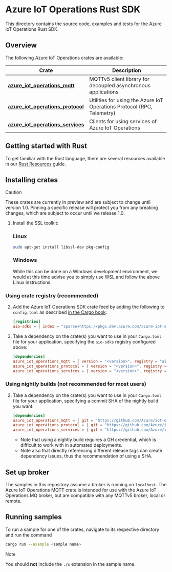 # Azure IoT Operations Rust SDK

This directory contains the source code, examples and tests for the Azure IoT Operations Rust SDK.

## Overview

The following Azure IoT Operations crates are available:

| Crate | Description |
| - | -|
| [**azure_iot_operations_mqtt**](azure_iot_operations_mqtt) | MQTTv5 client library for decoupled asynchronous applications |
| [**azure_iot_operations_protocol**](azure_iot_operations_protocol) | Utilities for using the Azure IoT Operations Protocol (RPC, Telemetry) |
| [**azure_iot_operations_services**](azure_iot_operations_services) | Clients for using services of Azure IoT Operations |

## Getting started with Rust

To get familiar with the Rust language, there are several resources available in our [Rust Resources](/doc/dev/rust_resources.md) guide.

## Installing crates

> [!CAUTION]
> These crates are currently in preview and are subject to change until version 1.0.
> Pinning a specific release will protect you from any breaking changes, which are subject to occur until we release 1.0.

1. Install the SSL toolkit:

    ### Linux

    ```bash
    sudo apt-get install libssl-dev pkg-config
    ```

    ### Windows

    While this can be done on a Windows development environment, we would at this time advise you to simply use WSL and follow the above Linux instructions.


### Using crate registry (recommended)
2. Add the Azure IoT Operations SDK crate feed by adding the following to `config.toml` as described [in the Cargo book](https://doc.rust-lang.org/cargo/reference/config.html):

    ```toml
    [registries]
    aio-sdks = { index = "sparse+https://pkgs.dev.azure.com/azure-iot-sdks/iot-operations/_packaging/preview/Cargo/index/" }
    ```

3. Take a dependency on the crate(s) you want to use in your `Cargo.toml` file for your application, specifying the `aio-sdks` registry configured above:

    ```toml
    [dependencies]
    azure_iot_operations_mqtt = { version = "<version>", registry = "aio-sdks" }
    azure_iot_operations_protocol = { version = "<version>", registry = "aio-sdks" }
    azure_iot_operations_services = { version = "<version>", registry = "aio-sdks" }
    ```

### Using nightly builds (not recommended for most users)
2. Take a dependency on the crate(s) you want to use in your `Cargo.toml` file for your application, specifying a commit SHA of the nightly build you want:
    ```toml
    [dependencies]
    azure_iot_operations_mqtt = { git = "https://github.com/Azure/iot-operations-sdks.git", rev = "<commit SHA here>"}
    azure_iot_operations_protocol = { git = "https://github.com/Azure/iot-operations-sdks.git", rev = "<commit SHA here>" }
    azure_iot_operations_services = { git = "https://github.com/Azure/iot-operations-sdks.git", rev = "<commit SHA here>" }
    ```


    * Note that using a nightly build requires a GH credential, which is difficult to work with in automated deployments.
    * Note also that directly referencing different release tags can create dependency issues, thus the recommendation of using a SHA.

## Set up broker

The samples in this repository assume a broker is running on `localhost`.
The Azure IoT Operations MQTT crate is intended for use with the Azure IoT Operations MQ broker, but are compatible with any MQTTv5 broker, local or remote.

## Running samples

To run a sample for one of the crates, navigate to its respective directory and run the command

```bash
cargo run --example <sample name>
```

> [!NOTE]
> You should **not** include the `.rs` extension in the sample name.
